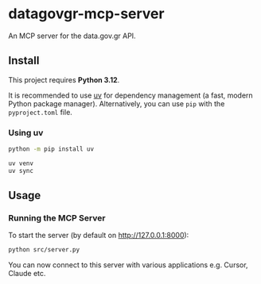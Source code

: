# datagovgr-mcp-server

An MCP server for the data.gov.gr API.

## Install

This project requires **Python 3.12**.

It is recommended to use [uv](https://github.com/astral-sh/uv) for dependency management (a fast, modern Python package manager).
Alternatively, you can use `pip` with the `pyproject.toml` file.

### Using uv

```bash
python -m pip install uv

uv venv
uv sync
```

## Usage

### Running the MCP Server

To start the server (by default on http://127.0.0.1:8000):

```bash
python src/server.py
```

You can now connect to this server with various applications e.g. Cursor, Claude etc.
